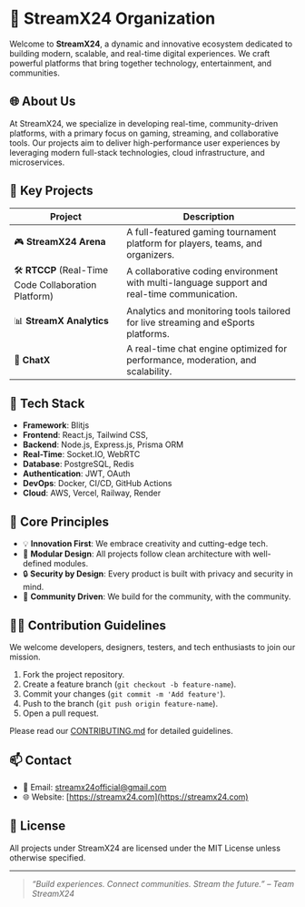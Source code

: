 # 🚀 StreamX24 Organization

Welcome to **StreamX24**, a dynamic and innovative ecosystem dedicated to building modern, scalable, and real-time digital experiences. We craft powerful platforms that bring together technology, entertainment, and communities.

## 🌐 About Us

At StreamX24, we specialize in developing real-time, community-driven platforms, with a primary focus on gaming, streaming, and collaborative tools. Our projects aim to deliver high-performance user experiences by leveraging modern full-stack technologies, cloud infrastructure, and microservices.

## 🧩 Key Projects

| Project | Description |
|--------|-------------|
| 🎮 **StreamX24 Arena** | A full-featured gaming tournament platform for players, teams, and organizers. |
| 🛠️ **RTCCP** (Real-Time Code Collaboration Platform) | A collaborative coding environment with multi-language support and real-time communication. |
| 📊 **StreamX Analytics** | Analytics and monitoring tools tailored for live streaming and eSports platforms. |
| 💬 **ChatX** | A real-time chat engine optimized for performance, moderation, and scalability. |

## 🧱 Tech Stack

- **Framework**: Blitjs
- **Frontend**: React.js, Tailwind CSS, 
- **Backend**: Node.js, Express.js, Prisma ORM
- **Real-Time**: Socket.IO, WebRTC
- **Database**: PostgreSQL, Redis
- **Authentication**: JWT, OAuth
- **DevOps**: Docker, CI/CD, GitHub Actions
- **Cloud**: AWS, Vercel, Railway, Render

## 🧠 Core Principles

- 💡 **Innovation First**: We embrace creativity and cutting-edge tech.
- 🧩 **Modular Design**: All projects follow clean architecture with well-defined modules.
- 🔒 **Security by Design**: Every product is built with privacy and security in mind.
- 🤝 **Community Driven**: We build for the community, with the community.

## 🧑‍💻 Contribution Guidelines

We welcome developers, designers, testers, and tech enthusiasts to join our mission.

1. Fork the project repository.
2. Create a feature branch (`git checkout -b feature-name`).
3. Commit your changes (`git commit -m 'Add feature'`).
4. Push to the branch (`git push origin feature-name`).
5. Open a pull request.

Please read our [CONTRIBUTING.md](./CONTRIBUTING.md) for detailed guidelines.

## 📫 Contact

- 📧 Email: streamx24official@gmail.com
- 🌐 Website: [https://streamx24.com](https://streamx24.com)

## 📜 License

All projects under StreamX24 are licensed under the MIT License unless otherwise specified.

---

> _“Build experiences. Connect communities. Stream the future.” – Team StreamX24_
